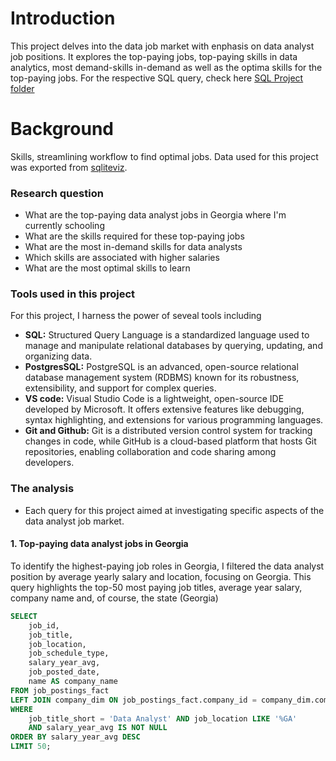 # Introduction 
This project delves into the data job market with enphasis on data analyst job positions. It explores the top-paying jobs, top-paying skills in data analytics, most demand-skills in-demand as well as the optima skills for the top-paying jobs. For the respective SQL query, check here [SQL Project folder](/SQL%20Project/)

# Background
Skills, streamlining workflow to find optimal jobs. Data used for this project was exported from [sqliteviz](/https://sqliteviz.com/app/#/workspace?hide_schema=1).

### Research question
- What are the top-paying data analyst jobs in Georgia     where I'm currently schooling
- What are the skills required for these top-paying jobs
- What are the most in-demand skills for data analysts
- Which skills are associated with higher salaries
- What are the most optimal skills to learn

### Tools used in this project
For this project, I harness the power of seveal tools including
- **SQL:** Structured Query Language is a standardized language used to manage and manipulate relational databases by querying, updating, and organizing data.
- **PostgresSQL:** PostgreSQL is an advanced, open-source relational database management system (RDBMS) known for its robustness, extensibility, and support for complex queries. 
- **VS code:** Visual Studio Code is a lightweight, open-source IDE developed by Microsoft. It offers extensive features like debugging, syntax highlighting, and extensions for various programming languages.
- **Git and Github:** Git is a distributed version control system for tracking changes in code, while GitHub is a cloud-based platform that hosts Git repositories, enabling collaboration and code sharing among developers.

### The analysis
- Each query for this project aimed at investigating specific aspects of the data analyst job market. 
#### 1. Top-paying data analyst jobs in Georgia
To identify the highest-paying job roles in Georgia, I filtered the data analyst position by average yearly salary and location, focusing on Georgia. This query highlights the top-50 most paying job titles, average year salary, company name and, of course, the state (Georgia)

```sql
SELECT  
    job_id,
    job_title,
    job_location,
    job_schedule_type,
    salary_year_avg,
    job_posted_date,
    name AS company_name
FROM job_postings_fact
LEFT JOIN company_dim ON job_postings_fact.company_id = company_dim.company_id
WHERE 
    job_title_short = 'Data Analyst' AND job_location LIKE '%GA' 
    AND salary_year_avg IS NOT NULL
ORDER BY salary_year_avg DESC
LIMIT 50;
```


